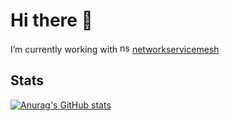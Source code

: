# Hi there 👋

I’m currently working with <img src="https://d33wubrfki0l68.cloudfront.net/6b5ae40221480563a4d397012ab9b192d371b731/71a4d/img/logos/networkservicemesh-icon-color.png" width="16" height="16" title="nsm"> 
[networkservicemesh](https://github.com/networkservicemesh)

## Stats

[![Anurag's GitHub stats](https://github-readme-stats.vercel.app/api?username=denis-tingaikin)](https://github.com/anuraghazra/github-readme-stats)

